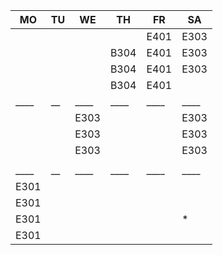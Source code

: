 |MO  |TU|WE  |TH  |FR  |SA  |
|----|--|----|----|----|----|
|    |  |    |    |E401|E303|
|    |  |    |B304|E401|E303|
|    |  |    |B304|E401|E303|
|    |  |    |B304|E401|    |
|____|__|____|____|____|____|
|    |  |E303|    |    |E303|
|    |  |E303|    |    |E303|
|    |  |E303|    |    |E303|
|    |  |    |    |    |    |
|____|__|____|____|____|____|
|E301|  |    |    |    |    |
|E301|  |    |    |    |    |
|E301|  |    |    |    |*   |
|E301|  |    |    |    |    |
